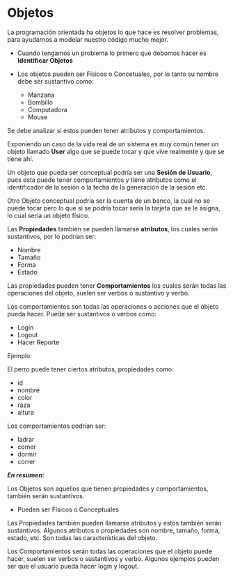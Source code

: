 # Objetos
La programación orientada ha objetos lo que hace es resolver problemas, para ayudarnos a modelar nuestro código mucho mejor. 

- Cuando tengamos un problema lo primero que debomos hacer es **Identificar Objetos**


- Los objetos pueden ser Físicos o Concetuales, por lo tanto su nombre debe ser sustantivo como: 
    - Manzana
    - Bombillo
    - Computadora
    - Mouse

Se debe analizar si estos pueden tener atributos y comportamientos. 

Exponiendo un caso de la vida real de un sistema es muy común tener un objeto llamado **User** algo que se puede tocar y que vive realmente y que se tiene ahí. 

Un objeto que pueda ser conceptual podría ser una **Sesión de Usuario**, pues esta puede tener comportamientos y tiene atributos como el identificador de la sesión o la fecha de la generación de la sesión etc.

Otro Objeto conceptual podría ser la cuenta de un banco, la cual no se puede tocar pero lo que si se podría tocar sería la tarjeta que se le asigna, lo cual seria un objeto físico. 

Las **Propiedades** tambien se pueden llamarse **atributos**, los cuales serán sustantivos, por lo podrían ser: 

- Nombre
- Tamaño
- Forma
- Estado

Las propiedades pueden tener **Comportamientos**  los cuales serán todas las operaciones del objeto, suelen ser verbos o sustantivo y verbo.

Los comportamientos son todas las operaciones o acciones que el objeto pueda hacer. Puede ser sustantivos o verbos como: 

- Login
- Logout
- Hacer Reporte 

Ejemplo: 

El perro  puede tener ciertos atributos, propiedades como: 

- id
- nombre
- color
- raza
- altura

Los comportamientos podrían ser:

- ladrar
- comer
- dormir
- correr




***En resumen:*** 

Los Objetos son aquellos que tienen propiedades y comportamientos, también serán sustantivos.

- Pueden ser Físicos o Conceptuales

Las Propiedades también pueden llamarse atributos y estos también serán sustantivos. Algunos atributos o propiedades son nombre, tamaño, forma, estado, etc. Son todas las características del objeto.

Los Comportamientos serán todas las operaciones que el objeto puede hacer, suelen ser verbos o sustantivos y verbo. Algunos ejemplos pueden ser que el usuario pueda hacer login y logout.